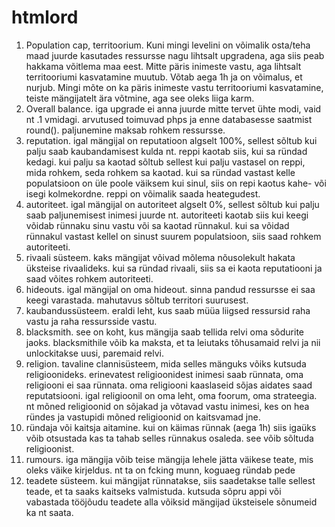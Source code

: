 # htmlord

1. Population cap, territoorium.
	Kuni mingi levelini on võimalik osta/teha maad juurde kasutades ressursse nagu lihtsalt upgradena,
	aga siis peab hakkama võitlema maa eest. Mitte päris inimeste vastu, aga lihtsalt territooriumi
	kasvatamine muutub. Võtab aega 1h ja on võimalus, et nurjub.
	Mingi mõte on ka päris inimeste vastu territooriumi kasvatamine, teiste mängijatelt ära võtmine, aga see oleks liiga karm.
2. Overall balance.
	iga upgrade ei anna juurde mitte tervet ühte modi, vaid nt .1 vmidagi.
	arvutused toimuvad phps ja enne databasesse saatmist round().
	paljunemine maksab rohkem ressursse.
3. reputation.
	igal mängijal on reputatioon algselt 100%, sellest sõltub kui palju saab kaubandamisest kulda nt.
	reppi kaotab siis, kui sa ründad kedagi. kui palju sa kaotad sõltub sellest kui palju vastasel on reppi, mida rohkem, seda rohkem sa kaotad.
	kui sa ründad vastast kelle populatsioon on üle poole väiksem kui sinul, siis on repi kaotus kahe- või isegi kolmekordne.
	reppi on võimalik saada heategudest.
4. autoriteet.
	igal mängijal on autoriteet algselt 0%, sellest sõltub kui palju saab paljunemisest inimesi juurde nt.
	autoriteeti kaotab siis kui keegi võidab rünnaku sinu vastu või sa kaotad rünnakul.
	kui sa võidad rünnakul vastast kellel on sinust suurem populatsioon, siis saad rohkem autoriteeti.
5. rivaali süsteem.
	kaks mängijat võivad mõlema nõusolekult hakata üksteise rivaalideks.
	kui sa ründad rivaali, siis sa ei kaota reputatiooni ja saad võites rohkem autoriteeti.
6. hideouts.
	igal mängijal on oma hideout. sinna pandud ressursse ei saa keegi varastada. mahutavus sõltub territori suurusest.
7. kaubandussüsteem.
	eraldi leht, kus saab müüa liigsed ressursid raha vastu ja raha ressursside vastu.
8. blacksmith.
	see on koht, kus mängija saab tellida relvi oma sõdurite jaoks.
	blacksmithile võib ka maksta, et ta leiutaks tõhusamaid relvi ja nii unlockitakse uusi, paremaid relvi.
9. religion.
	tavaline clannisüsteem, mida selles mänguks võiks kutsuda religioonideks. erinevatest religioonidest inimesi saab rünnata, oma religiooni
	ei saa rünnata. oma religiooni kaaslaseid sõjas aidates saad reputatsiooni.
	igal religioonil on oma leht, oma foorum, oma strateegia. nt mõned religioonid on sõjakad ja võtavad vastu inimesi, kes on hea ründes
	ja vastupidi mõned religioonid on kaitsvamad jne.
10. ründaja või kaitsja aitamine.
	kui on käimas rünnak (aega 1h) siis igaüks võib otsustada kas ta tahab selles rünnakus osaleda. see võib sõltuda religioonist.
11. rumours.
	iga mängija võib teise mängija lehele jätta väikese teate, mis oleks väike kirjeldus. nt ta on fcking munn, koguaeg ründab pede
12. teadete süsteem.
	kui mängijat rünnatakse, siis saadetakse talle sellest teade, et ta saaks kaitseks valmistuda. kutsuda sõpru appi või vabastada tööjõudu
	teadete alla võiksid mängijad üksteisele sõnumeid ka nt saata.
